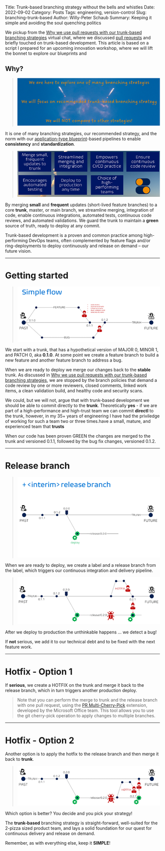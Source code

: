Title: Trunk-based branching strategy without the bells and whistles
Date: 2022-09-02
Category: Posts 
Tags: engineering, version-control
Slug: branching-trunk-based
Author: Willy-Peter Schaub
Summary: Keeping it simple and avoiding the soul quenching politics

We pickup from the [Why we use pull requests with our trunk-based branching strategies](/branching-pull-request.html) virtual chat, where we discussed [pull requests](/pull-requests-friend.html) and briefly touched on trunk-based development. This article is based on a script I prepared for an upcoming innovation workshop, where we will lift the bonnet to explore our blueprints and

## Why?

> ![Why](/images/branching-trunk-based-1.png)

It is one of many branching strategies, our recommended strategy, and the norm with our [application-type blueprint](./yaml-pipelines-part10.html)-based pipelines to enable **consistency** and **standardization**.

> ![Reasons](/images/branching-trunk-based-2.png)

By merging **small** and **frequent** updates (short-lived feature branches) to a core **trunk**, master, or main branch, we streamline merging, integration of code, enable continuous integrations, automated tests, continuous code reviews, and automated validations. We guard the trunk to maintain a **green** source of truth, ready to deploy at any commit.

Trunk-based development is a proven and common practice among high-performing DevOps teams, often complemented by feature flags and/or ring-deployments to deploy continuously and release on demand – our future vision. 

---

# Getting started

> ![Trunk](/images/branching-trunk-based-3.png)

We start with a trunk, that has a hypothetical version of MAJOR 0, MINOR 1, and PATCH 0, aka **0.1.0**. At some point we create a feature branch to build a new feature and another feature branch to address a bug.

When we are ready to deploy we merge our changes back to the **stable** trunk. As discussed in [Why we use pull requests with our trunk-based branching strategies](/branching-pull-request.html), we are stopped by the branch policies that demand a code review by one or more reviewers, closed comments, linked work items, a clean validation build, and healthy code and security scans.

We could, but we will not, argue that with trunk-based development we should be able to commit directly to the **trunk**. Theoretically **yes** - if we are part of a high-performance and high-trust team we can commit **directl** to the trunk, however, in my 35+ years of engineering I have had the priviledge of working for such a team two or three times.have a small, mature, and experienced team that **trusts** 

When our code has been proven GREEN the changes are merged to the trunk and versioned 0.1.1, followed by the bug fix changes, versioned 0.1.2.

---

# Release branch

> ![Trunk+Release](/images/branching-trunk-based-4.png)

When we are ready to deploy, we create a label and a release branch from the label, which triggers our continuous integration and delivery pipeline.

> ![Hotfix-1](/images/branching-trunk-based-5.png)

After we deploy to production the unthinkable happens ... we detect a bug! 

If **not** serious, we add it to our technical debt and to be fixed with the next feature work.

---

# Hotfix - Option 1

If **serious**, we create a HOTFIX on the trunk and merge it back to the release branch, which in turn triggers another production deploy.

>
> Note that you can perform the merge to trunk and the release branch with one pull request, using the [PR Multi-Cherry-Pick](https://marketplace.visualstudio.com/items?itemName=1ESLighthouseEng.pr-multi-cherry-pick) extension, developed by the Microsoft Office team. This tool allows you to use the git cherry-pick operation to apply changes to multiple branches.
>

---

# Hotfix - Option 2

Another option is to apply the hotfix to the release branch and then merge it back to **trunk**. 

> ![Hotfix-2](/images/branching-trunk-based-6.png)

Which option is better? You decide and you pick your strategy!

The **trunk-based** branching strategy is straight-forward, well-suited for the 2-pizza sized product team, and lays a solid foundation for our quest for continuous delivery and release on demand. 

Remember, as with everything else, keep it **SIMPLE**!


